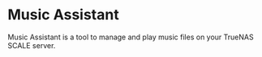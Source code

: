 # Music Assistant

Music Assistant is a tool to manage and play music files on your TrueNAS SCALE server.
